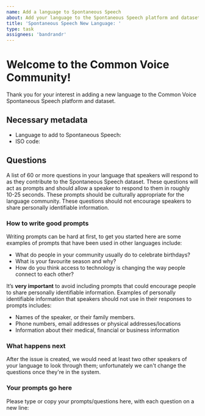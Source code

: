 ```yaml
---
name: Add a language to Spontaneous Speech
about: Add your language to the Spontaneous Speech platform and dataset
title: 'Spontaneous Speech New Language: '
type: task
assignees: 'bandrandr'
---
```


# Welcome to the Common Voice Community!

Thank you for your interest in adding a new language to the Common Voice Spontaneous Speech platform and dataset.

## Necessary metadata

- Language to add to Spontaneous Speech:
- ISO code: <!-- ISO-639-1 (if available) and/or ISO-639-3 -->

<!-- If your language has variants you'd like to add, pleae create an issue from `Add accents or variants` template. -->

## Questions
A list of 60 or more questions in your language that speakers will respond to as they contribute to the Spontaneous Speech dataset. These questions will act as prompts and should allow a speaker to respond to them in roughly 10-25 seconds. These prompts should be culturally appropriate for the language community. These questions should not encourage speakers to share personally identifiable information. 


### How to write good prompts
Writing prompts can be hard at first, to get you started here are some examples of prompts that have been used in other languages include:
- What do people in your community usually do to celebrate birthdays?
- What is your favourite season and why?
- How do you think access to technology is changing the way people connect to each other?

It’s **very important** to avoid including prompts that could encourage people to share personally identifiable information. Examples of personally identifiable information that speakers should not use in their responses to prompts includes: 
- Names of the speaker, or their family members. 
- Phone numbers, email addresses or physical addresses/locations
- Information about their medical, financial or business information


### What happens next
After the issue is created, we would need at least two other speakers of your language to look through them; unfortunately we can't change the questions once they're in the system.


### Your prompts go here
Please type or copy your prompts/questions here, with each question on a new line:
